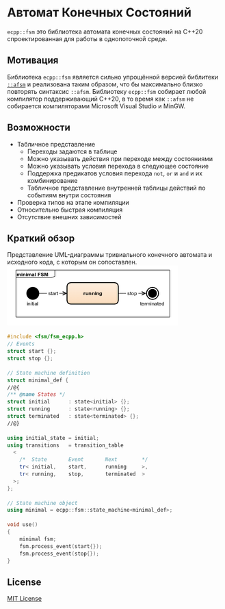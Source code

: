 # Автомат Конечных Состояний

`ecpp::fsm` это библиотека автомата конечных состояний на C++20 спроектированная для работы в однопоточной среде.

## Мотивация

Библиотека `ecpp::fsm` является сильно упрощённой версией библитеки [`::afsm`](https://github.com/zmij/afsm) 
и реализована таким образом, что бы максимально близко повторять синтаксис `::afsm`.
Библиотеку `ecpp::fsm` собирает любой компилятор поддерживающий С++20, в то время как `::afsm` не собирается компиляторами
Microsoft Visual Studio и MinGW.

## Возможности

* Табличное представление
  * Переходы задаются в таблице
  * Можно указывать действия при переходе между состояниями
  * Можно указывать условия перехода в следующее состояние
  * Поддержка предикатов условия перехода `not`, `or` и `and` и их комбинирование
  * Табличное представление внутренней таблицы действий по событиям внутри состояния
* Проверка типов на этапе компиляции
* Относительно быстрая компиляция
* Отсутствие внешних зависимостей

## Краткий обзор

Представление UML-диаграммы тривиального конечного автомата и исходного кода, с которым он сопоставлен.
![minimal](doc/simple_fsm.png)

```c++
#include <fsm/fsm_ecpp.h>
// Events
struct start {};
struct stop {};

// State machine definition
struct minimal_def {
//@{
/** @name States */
struct initial      : state<initial> {};
struct running      : state<running> {};
struct terminated   : state<terminated> {};
//@}

using initial_state = initial;
using transitions   = transition_table
  <
    /*  State       Event       Next        */
    tr< initial,    start,      running     >,
    tr< running,    stop,       terminated  >
  >;
};

// State machine object
using minimal = ecpp::fsm::state_machine<minimal_def>;

void use()
{
    minimal fsm;
    fsm.process_event(start{});
    fsm.process_event(stop{});
}
```

## License

[MIT License](LICENSE)
